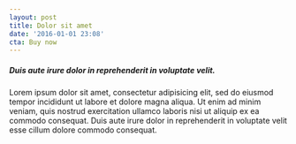 ```yaml
---
layout: post
title: Dolor sit amet
date: '2016-01-01 23:08'
cta: Buy now
---
```


##### Duis aute irure dolor in reprehenderit in voluptate velit.
Lorem ipsum dolor sit amet, consectetur adipisicing elit, sed do eiusmod tempor incididunt ut labore et dolore magna aliqua. Ut enim ad minim veniam, quis nostrud exercitation ullamco laboris nisi ut aliquip ex ea commodo consequat. Duis aute irure dolor in reprehenderit in voluptate velit esse cillum dolore commodo consequat.
